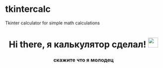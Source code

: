 # tkintercalc
Tkinter calculator for simple math calculations
<h1 align="center">Hi there, я калькулятор сделал! 
<img src="https://github.com/blackcater/blackcater/raw/main/images/Hi.gif" height="32"/></h1>
<h3 align="center">скажите что я молодец</h3>
